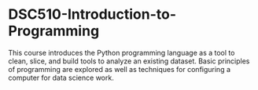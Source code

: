 # DSC510-Introduction-to-Programming
This course introduces the Python programming language as a tool to clean, slice, and build tools to analyze an existing dataset. Basic principles of programming are explored as well as techniques for configuring a computer for data science work. 
